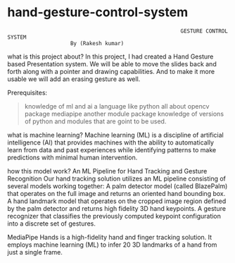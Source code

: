 # hand-gesture-control-system


                                                           GESTURE CONTROL SYSTEM
                        By (Rakesh kumar)

what is this project about?
In this project, I had  created a Hand Gesture based Presentation system. We will be able to move the slides back and forth along with a pointer and drawing capabilities. And to make it more usable we will add an erasing gesture as well.


Prerequisites:
>knowledge of ml and ai
>a  language like python
> all about opencv package
> mediapipe another module package
>knowledge of versions of python and modules that are goint to be used.


what is machine learning?
Machine learning (ML) is a discipline of artificial intelligence (AI) that provides machines with the ability to automatically learn from data and past experiences while identifying patterns to make predictions with minimal human intervention.

how this model work?
An ML Pipeline for Hand Tracking and Gesture Recognition
Our hand tracking solution utilizes an ML pipeline consisting of several models working together:
A palm detector model (called BlazePalm) that operates on the full image and returns an oriented hand bounding box.
A hand landmark model that operates on the cropped image region defined by the palm detector and returns high fidelity 3D hand keypoints.
A gesture recognizer that classifies the previously computed keypoint configuration into a discrete set of gestures.

MediaPipe Hands is a high-fidelity hand and finger tracking solution. It employs machine learning (ML) to infer 20 3D landmarks of a hand from just a single frame. 
 
